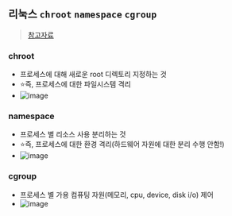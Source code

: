 ## 리눅스 `chroot` `namespace` `cgroup`
> [참고자료](https://tomatohj.tistory.com/39)

### chroot
- 프로세스에 대해 새로운 root 디렉토리 지정하는 것
- ⭐즉, 프로세스에 대한 파일시스템 격리
- ![image](https://user-images.githubusercontent.com/61215550/205236170-b8d38bfd-b053-4e2c-a677-776683eb553c.png)

### namespace
- 프로세스 별 리소스 사용 분리하는 것
- ⭐즉, 프로세스에 대한 환경 격리(하드웨어 자원에 대한 분리 수행 안함!)
- ![image](https://user-images.githubusercontent.com/61215550/205236290-cd6c7eeb-bbeb-4fd5-bfb4-e62b47eeb432.png)

### cgroup
- 프로세스 별 가용 컴퓨팅 자원(메모리, cpu, device, disk i/o) 제어
- ![image](https://user-images.githubusercontent.com/61215550/205236472-936ad2a2-4033-4765-aeaf-c0b64a8882de.png)
